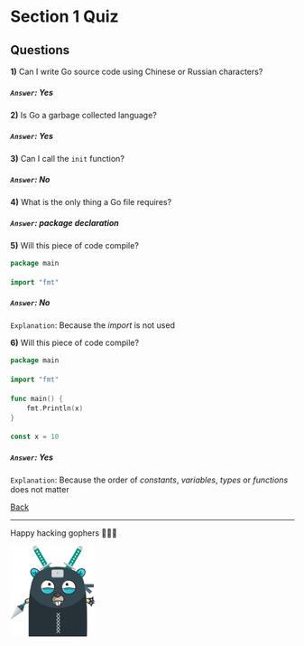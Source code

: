 # Section 1 Quiz

## Questions

**1)** Can I write Go source code using Chinese or Russian characters?

##### `Answer`: Yes

**2)** Is Go a garbage collected language?

##### `Answer`: Yes

**3)** Can I call the `init` function?

##### `Answer`: No

**4)** What is the only thing a Go file requires?

##### `Answer`: **package** declaration

**5)** Will this piece of code compile?

```go
package main

import "fmt"
```

##### `Answer`: No

`Explanation`: Because the *import* is not used

**6)** Will this piece of code compile?

```go
package main

import "fmt"

func main() {
	fmt.Println(x)
}

const x = 10
```

##### `Answer`: Yes

`Explanation`: Because the order of *constants*, *variables*, *types*
or *functions* does not matter

[Back](https://github.com/steevehook/udemy-go101)

---

Happy hacking gophers 🚀🚀🚀

<img src="https://github.com/steevehook/udemy-go101/raw/master/udemy-go101.svg?sanitize=true" width="150px"/>
